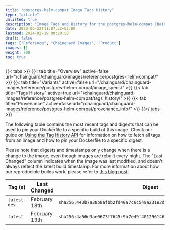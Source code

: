 ```yaml
---
title: "postgres-helm-compat Image Tags History"
type: "article"
unlisted: true
description: "Image Tags and History for the postgres-helm-compat Chainguard Image"
date: 2023-06-22T11:07:52+02:00
lastmod: 2024-02-19 00:28:58
draft: false
tags: ["Reference", "Chainguard Images", "Product"]
images: []
weight: 700
toc: true
---
```


{{< tabs >}}
{{< tab title="Overview" active=false url="/chainguard/chainguard-images/reference/postgres-helm-compat/" >}}
{{< tab title="Variants" active=false url="/chainguard/chainguard-images/reference/postgres-helm-compat/image_specs/" >}}
{{< tab title="Tags History" active=true url="/chainguard/chainguard-images/reference/postgres-helm-compat/tags_history/" >}}
{{< tab title="Provenance" active=false url="/chainguard/chainguard-images/reference/postgres-helm-compat/provenance_info/" >}}
{{</ tabs >}}

The following table contains the most recent tags and digests that can be used to pin your Dockerfile to a specific build of this image. Check our guide on [Using the Tag History API](/chainguard/chainguard-images/using-the-tag-history-api/) for information on how to fetch all tags from an image and how to pin your Dockerfile to a specific digest.

Please note that digests and timestamps only change when there is a change to the image, even though images are rebuilt every night. The "Last Changed" column indicates when the image was last modified, and doesn't always reflect the latest build timestamp. For more information about how our reproducible builds work, please refer to [this blog post](https://www.chainguard.dev/unchained/reproducing-chainguards-reproducible-image-builds).

| Tag (s)       | Last Changed  | Digest                                                                    |
|---------------|---------------|---------------------------------------------------------------------------|
|  `latest-dev` | February 18th | `sha256:443b7a38b8afbb2fd40a7c6c549a231e2d36939dbfa8dcf3c1c56ca3c5c993df` |
|  `latest`     | February 13th | `sha256:4a56d3ae0673f7645c9b7e49f401296146d822c3488f6d257c710cb7d1a53c7d` |

